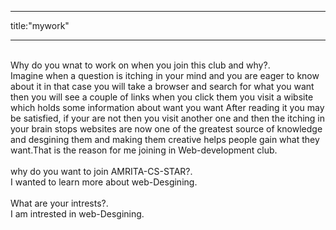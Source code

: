 --------
title:"mywork"

--------
<br>
Why do you wnat to work on when you join this club and why?.
<br>
Imagine when a question is itching in your mind and you are eager to know about it 
in that case you will take a browser and search for what you want then you will see
a couple of links when you click them you visit a wibsite which holds some information about want you want
After reading it you may be satisfied, if your are not then you visit another one and then the itching in your brain stops
websites are now one of the greatest source of knowledge and desgining them and making them creative helps people gain what they 
want.That is the reason for me joining in Web-development club.
<br>
<br>
why do you want to join AMRITA-CS-STAR?.
<br>
I wanted to learn more about web-Desgining.
<br>
<br>
What are your intrests?.
<br>
I am intrested in web-Desgining.
